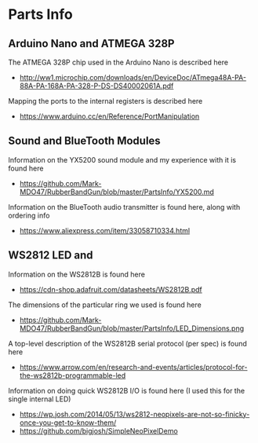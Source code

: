 # Parts Info

## Arduino Nano and ATMEGA 328P
The ATMEGA 328P chip used in the Arduino Nano is described here
* http://ww1.microchip.com/downloads/en/DeviceDoc/ATmega48A-PA-88A-PA-168A-PA-328-P-DS-DS40002061A.pdf

Mapping the ports to the internal registers is described here
* https://www.arduino.cc/en/Reference/PortManipulation

## Sound and BlueTooth Modules
Information on the YX5200 sound module and my experience with it is found here
* https://github.com/Mark-MDO47/RubberBandGun/blob/master/PartsInfo/YX5200.md

Information on the BlueTooth audio transmitter is found here, along with ordering info
* https://www.aliexpress.com/item/33058710334.html

## WS2812 LED and 
Information on the WS2812B is found here
* https://cdn-shop.adafruit.com/datasheets/WS2812B.pdf

The dimensions of the particular ring we used is found here
* https://github.com/Mark-MDO47/RubberBandGun/blob/master/PartsInfo/LED_Dimensions.png

A top-level description of the WS2812B serial protocol (per spec) is found here
* https://www.arrow.com/en/research-and-events/articles/protocol-for-the-ws2812b-programmable-led

Information on doing quick WS2812B I/O is found here (I used this for the single internal LED)
* https://wp.josh.com/2014/05/13/ws2812-neopixels-are-not-so-finicky-once-you-get-to-know-them/
* https://github.com/bigjosh/SimpleNeoPixelDemo

